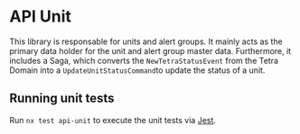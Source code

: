# API Unit

This library is responsable for units and alert groups. It mainly acts as the
primary data holder for the unit and alert group master data. Furthermore, it
includes a Saga, which converts the `NewTetraStatusEvent` from the Tetra Domain
into a `UpdateUnitStatusCommand`to update the status of a unit.

## Running unit tests

Run `nx test api-unit` to execute the unit tests via [Jest](https://jestjs.io).
